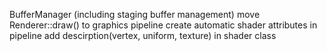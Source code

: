BufferManager (including staging buffer management)
move Renderer::draw() to graphics pipeline
create automatic shader attributes in pipeline
add descirption(vertex, uniform, texture) in shader class

